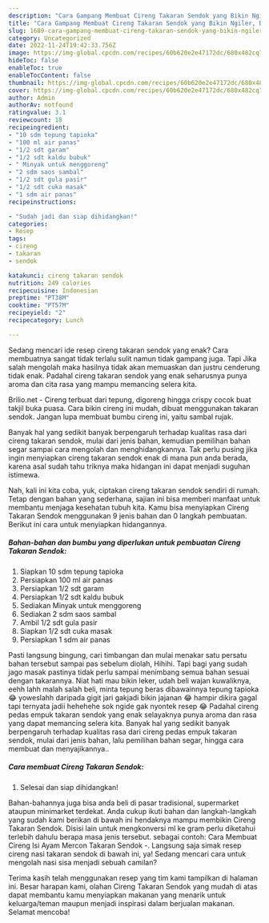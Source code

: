 ```yaml
---
description: "Cara Gampang Membuat Cireng Takaran Sendok yang Bikin Ngiler, Buat Buka Puasa Sempurna"
title: "Cara Gampang Membuat Cireng Takaran Sendok yang Bikin Ngiler, Buat Buka Puasa Sempurna"
slug: 1689-cara-gampang-membuat-cireng-takaran-sendok-yang-bikin-ngiler-buat-buka-puasa-sempurna
category: Uncategorized
date: 2022-11-24T19:42:33.756Z
image: https://img-global.cpcdn.com/recipes/60b620e2e47172dc/680x482cq70/cireng-takaran-sendok-foto-resep-utama.jpg
hideToc: false
enableToc: true
enableTocContent: false
thumbnail: https://img-global.cpcdn.com/recipes/60b620e2e47172dc/680x482cq70/cireng-takaran-sendok-foto-resep-utama.jpg
cover: https://img-global.cpcdn.com/recipes/60b620e2e47172dc/680x482cq70/cireng-takaran-sendok-foto-resep-utama.jpg
author: Admin
authorAv: notfound
ratingvalue: 3.1
reviewcount: 18
recipeingredient:
- "10 sdm tepung tapioka"
- "100 ml air panas"
- "1/2 sdt garam"
- "1/2 sdt kaldu bubuk"
- " Minyak untuk menggoreng"
- "2 sdm saos sambal"
- "1/2 sdt gula pasir"
- "1/2 sdt cuka masak"
- "1 sdm air panas"
recipeinstructions:

- "Sudah jadi dan siap dihidangkan!"
categories:
- Resep
tags:
- cireng
- takaran
- sendok

katakunci: cireng takaran sendok 
nutrition: 249 calories
recipecuisine: Indonesian
preptime: "PT38M"
cooktime: "PT57M"
recipeyield: "2"
recipecategory: Lunch

---
```



Sedang mencari ide resep cireng takaran sendok yang enak? Cara membuatnya sangat tidak terlalu sulit namun tidak gampang juga. Tapi Jika salah mengolah maka hasilnya tidak akan memuaskan dan justru cenderung tidak enak. Padahal cireng takaran sendok yang enak seharusnya punya aroma dan cita rasa yang mampu memancing selera kita.


Brilio.net - Cireng terbuat dari tepung, digoreng hingga crispy cocok buat takjil buka puasa. Cara bikin cireng ini mudah, dibuat menggunakan takaran sendok. Jangan lupa membuat bumbu cireng ini, yaitu sambal rujak.

Banyak hal yang sedikit banyak berpengaruh terhadap kualitas rasa dari cireng takaran sendok, mulai dari jenis bahan, kemudian pemilihan bahan segar sampai cara mengolah dan menghidangkannya. Tak perlu pusing jika ingin menyiapkan cireng takaran sendok enak di mana pun anda berada, karena asal sudah tahu triknya maka hidangan ini dapat menjadi suguhan istimewa.


Nah, kali ini kita coba, yuk, ciptakan cireng takaran sendok sendiri di rumah. Tetap dengan bahan yang sederhana, sajian ini bisa memberi manfaat untuk membantu menjaga kesehatan tubuh kita. Kamu bisa menyiapkan Cireng Takaran Sendok menggunakan 9 jenis bahan dan 0 langkah pembuatan. Berikut ini cara untuk menyiapkan hidangannya.

<!--inarticleads1-->

##### Bahan-bahan dan bumbu yang diperlukan untuk pembuatan Cireng Takaran Sendok:

1. Siapkan 10 sdm tepung tapioka
1. Persiapkan 100 ml air panas
1. Persiapkan 1/2 sdt garam
1. Persiapkan 1/2 sdt kaldu bubuk
1. Sediakan  Minyak untuk menggoreng
1. Sediakan 2 sdm saos sambal
1. Ambil 1/2 sdt gula pasir
1. Siapkan 1/2 sdt cuka masak
1. Persiapkan 1 sdm air panas


Pasti langsung bingung, cari timbangan dan mulai menakar satu persatu bahan tersebut sampai pas sebelum diolah, Hihihi. Tapi bagi yang sudah jago masak pastinya tidak perlu sampai menimbang semua bahan sesuai dengan takarannya. Niat hati mau bikin leker, udah beli wajan kuwaliknya, eehh lahh malah salah beli, minta tepung beras dibawainnya tepung tapioka 😂 yoweslahh daripada gigit jari gakjadi bikin jajanan 😂 hampir dikira gagal tapi ternyata jadii hehehehe sok ngide gak nyontek resep 😂 Padahal cireng pedas empuk takaran sendok yang enak selayaknya punya aroma dan rasa yang dapat memancing selera kita. Banyak hal yang sedikit banyak berpengaruh terhadap kualitas rasa dari cireng pedas empuk takaran sendok, mulai dari jenis bahan, lalu pemilihan bahan segar, hingga cara membuat dan menyajikannya.. 

<!--inarticleads2-->

##### Cara membuat Cireng Takaran Sendok:


1. Selesai dan siap dihidangkan!

Bahan-bahannya juga bisa anda beli di pasar tradisional, supermarket ataupun minimarket terdekat. Anda cukup ikuti bahan dan langkah-langkah yang sudah kami berikan di bawah ini hendaknya mampu membikin Cireng Takaran Sendok. Disisi lain untuk mengkonversi ml ke gram perlu diketahui terlebih dahulu berapa masa jenis tersebut. sebagai contoh: Cara Membuat Cireng Isi Ayam Mercon Takaran Sendok -. Langsung saja simak resep cireng nasi takaran sendok di bawah ini, ya! Sedang mencari cara untuk mengolah nasi sisa menjadi sebuah camilan? 

Terima kasih telah menggunakan resep yang tim kami tampilkan di halaman ini. Besar harapan kami, olahan Cireng Takaran Sendok yang mudah di atas dapat membantu kamu menyiapkan makanan yang menarik untuk keluarga/teman maupun menjadi inspirasi dalam berjualan makanan. Selamat mencoba!
